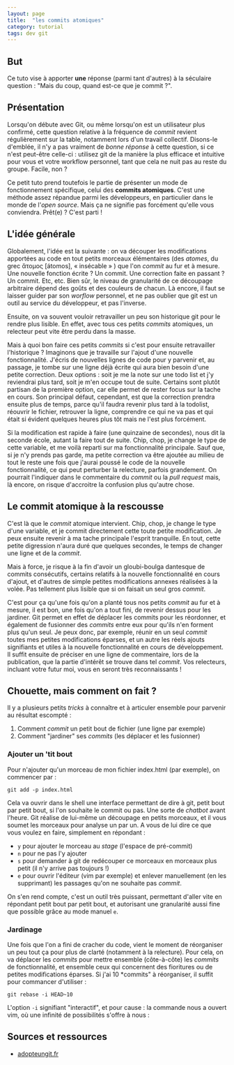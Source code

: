 ```yaml
---
layout: page
title:  "les commits atomiques"
category: tutorial
tags: dev git 
---
```


## But

Ce tuto vise à apporter **une** réponse (parmi tant d'autres) à la séculaire question : "Mais du coup, quand est-ce que je commit ?".

## Présentation

Lorsqu'on débute avec Git, ou même lorsqu'on est un utilisateur plus confirmé, cette question relative à la fréquence de *commit* revient régulièrement sur la table, notamment lors d'un travail collectif. Disons-le d'emblée, il n'y a pas vraiment de *bonne réponse* à cette question, si ce n'est peut-être celle-ci : utilisez git de la manière la plus efficace et intuitive pour vous et votre workflow personnel, tant que cela ne nuit pas au reste du groupe. Facile, non ?

Ce petit tuto prend toutefois le partie de présenter un mode de fonctionnement spécifique, celui des **commits atomiques**. C'est une méthode assez répandue parmi les développeurs, en particulier dans le monde de l'*open source*. Mais ça ne signifie pas forcément qu'elle vous conviendra. Prêt(e) ? C'est parti !

## L'idée générale

Globalement, l'idée est la suivante : on va découper les modifications apportées au code en tout petits morceaux élémentaires (des *atomes*, du grec ἄτομος [átomos], « insécable » ) que l'on *commit* au fur et à mesure. Une nouvelle fonction écrite ? Un commit. Une correction faite en passant ? Un commit. Etc, etc. Bien sûr, le niveau de granularité de ce découpage arbitraire dépend des goûts et des couleurs de chacun. Là encore, il faut se laisser guider par son *worflow* personnel, et ne pas oublier que git est un outil au service du développeur, et pas l'inverse.

Ensuite, on va souvent vouloir retravailler un peu son historique git pour le rendre plus lisible. En effet, avec tous ces petits *commits* atomiques, un relecteur peut vite être perdu dans la masse.

Mais à quoi bon faire ces petits *commits* si c'est pour ensuite retravailler l'historique ? Imaginons que je travaille sur l'ajout d'une nouvelle fonctionnalité. J'écris de nouvelles lignes de code pour y parvenir et, au passage, je tombe sur une ligne déjà écrite qui aura bien besoin d'une petite correction. Deux options : soit je me la note sur une todo list et j'y reviendrai plus tard, soit je m'en occupe tout de suite. Certains sont plutôt partisan de la première option, car elle permet de rester focus sur la tache en cours. Son principal défaut, cependant, est que la correction prendra ensuite plus de temps, parce qu'il faudra revenir plus tard à la todolist, réouvrir le fichier, retrouver la ligne, comprendre ce qui ne va pas et qui était si évident quelques heures plus tôt mais ne l'est plus forcément.

Si la modification est rapide à faire (une quinzaine de secondes), nous dit la seconde école, autant la faire tout de suite. Chip, chop, je change le type de cette variable, et me voilà reparti sur ma fonctionnalité principale. Sauf que, si je n'y prends pas garde, ma petite correction va être ajoutée au milieu de tout le reste une fois que j'aurai poussé le code de la nouvelle fonctionnalité, ce qui peut perturber la relecture, parfois grandement. On pourrait l'indiquer dans le commentaire du *commit* ou la *pull request* mais, là encore, on risque d'accroitre la confusion plus qu'autre chose.

## Le commit atomique à la rescousse

C'est là que le *commit* atomique intervient. Chip, chop, je change le type d'une variable, et je commit directement cette toute petite modification. Je peux ensuite revenir à ma tache principale l'esprit tranquille. En tout, cette petite digression n'aura duré que quelques secondes, le temps de changer une ligne et de la *commit*.

Mais à force, je risque à la fin d'avoir un gloubi-boulga dantesque de commits consécutifs, certains relatifs à la nouvelle fonctionnalité en cours d'ajout, et d'autres de simple petites modifications annexes réalisées à la volée. Pas tellement plus lisible que si on faisait un seul gros *commit*.

C'est pour ça qu'une fois qu'on a planté tous nos petits *commit* au fur et à mesure, il est bon, une fois qu'on a tout fini, de revenir dessus pour les jardiner. Git permet en effet de déplacer les commits pour les réordonner, et également de fusionner des *commits* entre eux pour qu'ils n'en forment plus qu'un seul. Je peux donc, par exemple, réunir en un seul *commit* toutes mes petites modifications éparses, et un autre les réels ajouts signifiants et utiles à la nouvelle fonctionnalité en cours de développement. Il suffit ensuite de préciser en une ligne de commentaire, lors de la publication, que la partie d'intérêt se trouve dans tel *commit*. Vos relecteurs, incluant votre futur moi, vous en seront très reconnaissants !

## Chouette, mais comment on fait ?

Il y a plusieurs petits *tricks* à connaître et à articuler ensemble pour parvenir au résultat escompté :
1. Comment *commit* un petit bout de fichier (une ligne par exemple)
2. Comment "jardiner" ses *commits* (les déplacer et les fusionner)

### Ajouter un 'tit bout

Pour n'ajouter qu'un morceau de mon fichier index.html (par exemple), on commencer par :

~~~ shell
git add -p index.html
~~~

Cela va ouvrir dans le shell une interface permettant de dire à git, petit bout par petit bout, si l'on souhaite le commit ou pas. Une sorte de *chatbot* avant l'heure. Git réalise de lui-même un découpage en petits morceaux, et il vous soumet les morceaux pour analyse un par un. A vous de lui dire ce que vous voulez en faire, simplement en répondant :
- `y` pour ajouter le morceau au *stage* (l'espace de pré-commit)
- `n` pour ne pas l'y ajouter
- `s` pour demander à git de redécouper ce morceaux en morceaux plus petit (il n'y arrive pas toujours !)
- `e` pour ouvrir l'éditeur (vim par exemple) et enlever manuellement (en les supprimant) les passages qu'on ne souhaite pas *commit*.

On s'en rend compte, c'est un outil très puissant, permettant d'aller vite en répondant petit bout par petit bout, et autorisant une granularité aussi fine que possible grâce au mode manuel `e`.

### Jardinage

Une fois que l'on a fini de cracher du code, vient le moment de réorganiser un peu tout ça pour plus de clarté (notamment à la relecture). Pour cela, on va déplacer les *commits* pour mettre ensemble (côte-à-côte) les *commits* de fonctionnalité, et ensemble ceux qui concernent des fioritures ou de petites modifications éparses. Si j'ai 10 *commits" à réorganiser, il suffit pour commancer d'utiliser :

~~~ shell
git rebase -i HEAD~10
~~~

L'option `-i` signifiant "interactif", et pour cause : la commande nous a ouvert vim, où une infinité de possibilités s'offre à nous :



## Sources et ressources

- [adopteungit.fr](http://adopteungit.fr/methodologie/2017/04/26/commits-atomiques-la-bonne-approche.html)